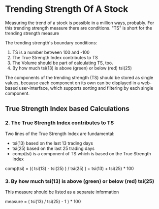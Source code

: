 # Trending Strength Of A Stock

Measuring the trend of a stock is possible in a million ways, probably. For this trending strength measure there are conditions. "TS" is short for the trending strength measure

The trending strength's boundary conditions:

1. TS is a number between 100 and -100
2. The True Strength Index contributes to TS
3. The Volume should be part of calculating TS, too.
4. By how much tsi(13) is above (green) or below (red) tsi(25)

The components of the trending strength (TS) should be stored as single values, because each component on its own can be displayed in a web-based user-interface, which supports sorting and filtering by each single component.


## True Strength Index based Calculations

### 2. The True Strength Index contributes to TS

Two lines of the True Strength Index are fundamental:
- tsi(13) based on the last 13 trading days
- tsi(25) based on the last 25 trading days
- comp(tsi) is a component of TS which is based on the True Strength Index

comp(tsi) = (( tsi(13) - tsi(25) ) / tsi(25) ) + tsi(13) + tsi(25) * 100

### 3. By how much tsi(13) is above (green) or below (red) tsi(25)

This measure should be listed as a separate information

measure = ( tsi(13) / tsi(25) - 1 ) * 100